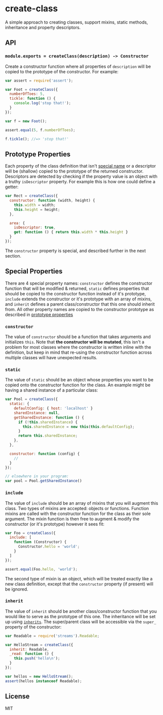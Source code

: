 # create-class

A simple approach to creating classes, support mixins, static methods,
inheritance and property descriptors.

## API

### `module.exports = createClass(description) -> Constructor`

Create a constructor function where all properties of `description` will be
copied to the prototype of the constructor. For example:

```javascript
var assert = require('assert');

var Foot = createClass({
  numberOfToes: 5,
  tickle: function () {
    console.log('stop that!');
  }
});

var f = new Foot();

assert.equal(5, f.numberOfToes);

f.tickle(); //=> 'stop that!'
```

## Prototype Properties

Each property of the class definition that isn't [special name](#special-properties) or a descriptor will be (shallow) copied to the prototype of the returned constructor. Descriptors are detected by checking if the property value is an object with a truthy `isDescriptor` property. For example this is how one could define a getter:

```javascript
var Rect = createClass({
  constructor: function (width, height) {
    this.width = width;
    this.height = height;
  },

  area: {
    isDescriptor: true,
    get: function () { return this.width * this.height }
  }
});
```

The `constructor` property is special, and described further in the next section.

## Special Properties

There are 4 special property names: `constructor` defines the constructor function that will be modified & returned, `static` defines properties that should be copied to the constructor function instead of it's prototype, `include` extends the constructor or it's prototype with an array of mixins, and `inherit` defines a parent class/constructor that this one should inherit from. All other property names are copied to the constructor prototype as described in [prototype properties](#prototype-properties)

### `constructor`

The value of `constructor` should be a function that takes arguments and initializes `this`. Note that **the constructor will be mutated**, this isn't a problem for most classes where the constructor is written inline with the definition, but keep in mind that re-using the constructor function across multiple classes will have unexpected results.

### `static`

The value of `static` should be an object whose properties you want to be copied onto the constructor function for the class. An example might be having a shared instance of a particular class:

```javascript
var Pool = createClass({
  static: {
    defaultConfig: { host: 'localhost' }
    sharedInstance: null,
    getSharedInstance: function () {
      if (!this.sharedInstance) {
        this.sharedInstance = new this(this.defaultConfig);
      }
      return this.sharedInstance;
    },
  },

  constructor: function (config) {
    // 
  }
});

// elsewhere in your program:
var pool = Pool.getSharedInstance()
```

### `include`

The value of `include` should be an array of mixins that you will augment this class. Two types of mixins are accepted: objects or functions. Function mixins are called with the constructor function for the class as their sole argument. The mixin function is then free to augment & modify the constructor (or it's prototype) however it sees fit:

```javascript
var Foo = createClass({
  include: [
    function (Constructor) {
      Constructor.hello = 'world';
    }
  ]
});

assert.equal(Foo.hello, 'world');
```

The second type of mixin is an object, which will be treated exactly like a new class definition, except that the `constructor` property (if present) will be ignored.

### `inherit`

The value of `inherit` should be another class/constructor function that you would like to serve as the prototype of this one. The inheritance will be set up using [`inherits`](https://npm.im/inherits). The super/parent class will be accessible via the `super_` property of the constructor: 

```javascript
var Readable = require('streams').Readable;

var HelloStream = createClass({
  inherit: Readable,
  _read: function () {
    this.push('hello\n');
  }
});

var hellos = new HelloStream();
assert(hellos instanceof Readable);
```

## License

MIT
